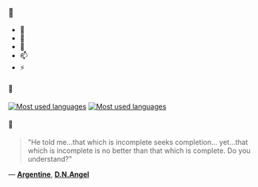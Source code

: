 ### 👋

- 🔭
- 🌱
- 💬
- 📫
- ⚡

#### 🧏

[![Most used languages](https://github-readme-stats-aynah.vercel.app/api/top-langs/?username=aynh&theme=solarized-dark&langs_count=6&layout=compact&hide_title=true)](https://github.com/anuraghazra/github-readme-stats#gh-dark-mode-only)
[![Most used languages](https://github-readme-stats-aynah.vercel.app/api/top-langs/?username=aynh&theme=solarized-light&langs_count=6&layout=compact&hide_title=true)](https://github.com/anuraghazra/github-readme-stats#gh-light-mode-only)

#### 💬

> "He told me...that which is incomplete seeks completion... yet...that which is incomplete is no better than that which is complete. Do you understand?"

&mdash; [**Argentine**](https://myanimelist.net/character.php?q=Argentine&cat=character), [**D.N.Angel**](https://myanimelist.net/search/all?q=D.N.Angel&cat=all)
